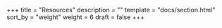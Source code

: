 +++
title = "Resources"
description = ""
template = "docs/section.html"
sort_by = "weight"
weight = 6
draft = false
+++
